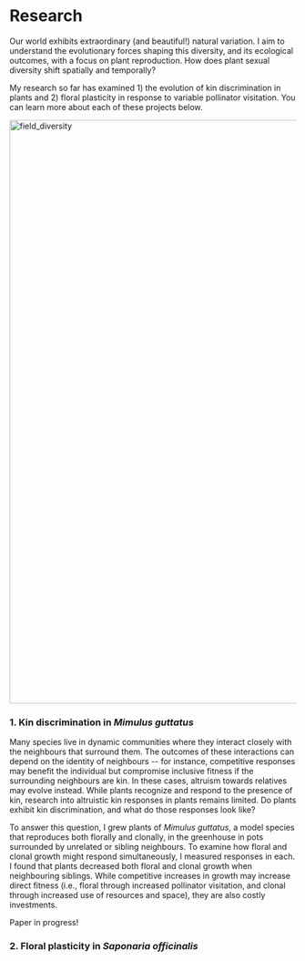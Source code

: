 # Research

Our world exhibits extraordinary (and beautiful!) natural variation. I aim to understand the evolutionary forces shaping this diversity, and its ecological outcomes, with a focus on plant reproduction. How does plant sexual diversity shift spatially and temporally?
<br>

My research so far has examined 1) the evolution of kin discrimination in plants and 2) floral plasticity in response to variable pollinator visitation. You can learn more about each of these projects below.
<br>

<img width="1025" alt="field_diversity" src="https://github.com/isabeaulewis/isabeaulewis.github.io/assets/122393362/c41cd55d-eacf-4238-8112-a2eda88eff09">

### 1. Kin discrimination in _Mimulus guttatus_

Many species live in dynamic communities where they interact closely with the neighbours that surround them. The outcomes of these interactions can depend on the identity of neighbours -- for instance, competitive responses may benefit the individual but compromise inclusive fitness if the surrounding neighbours are kin. In these cases, altruism towards relatives may evolve instead. While plants recognize and respond to the presence of kin, research into altruistic kin responses in plants remains limited. Do plants exhibit kin discrimination, and what do those responses look like?
<br>

To answer this question, I grew plants of _Mimulus guttatus_, a model species that reproduces both florally and clonally, in the greenhouse in pots surrounded by unrelated or sibling neighbours. To examine how floral and clonal growth might respond simultaneously, I measured responses in each. I found that plants decreased both floral and clonal growth when neighbouring siblings. While competitive increases in growth may increase direct fitness (i.e., floral through increased pollinator visitation, and clonal through increased use of resources and space), they are also costly investments. 

Paper in progress!


### 2. Floral plasticity in _Saponaria officinalis_

